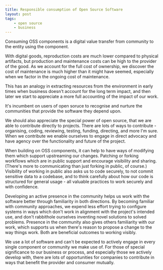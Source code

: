 ```yaml
---
title: Responsible consumption of Open Source Software
layout: post
tags:
    - open source
    - business
---
```

Consuming OSS components is a digital value transfer from community to the entity using the component.

With digital goods, reproduction costs are much lower compared to physical artifacts, but production and maintenance costs can be high to the provider of the good. As we account for the full cost of ownership, we discover the cost of maintenance is much higher than it might have seemed, especially when we factor in the ongoing cost of maintenance.

This has an analogy in extracting resources from the environment in early times when business doesn't account for the long term impact, and then later we start to appreciate a more full accounting of the impact of our work.

It's incumbent on users of open soruce to recognise and nurture the communities that provide the software they depend upon.

We should also appreciate the special power of open source, that we are able to contribute directly to projects. There are lots of ways to contribute - organising, coding, reviewing, testing, funding, directing, and more I'm sure. When we contribute we enable ourselves to engage in direct advocacy and have agency over the functionality and future of the project.

When building on OSS components, it can help to have ways of modifying them which support upstreaming our changes. Patching or forking workflows which are in public support and encourage visibility and sharing. (There's more to communicating than just forking in public, of course.) Visibility of working in public also asks us to code securely, to not commit sensitive data to a codebase, and to think carefully about how our code is structured for general usage - all valuable practices to work securely and with confidence.

Developing an active presence in the community helps us work with the software better through familiarity in both directions. By becoming familiar with community approaches, we expend less effort trying to configure systems in ways which don't work in alignment with the project's intended use, and don't rabbithole ourselves inventing novel solutions to solved problems. Presence in the community also gives others familiarity with our work, which supports us when there's reason to propose a change to the way things work. Both are beneficial outcomes to working visibly.

We use a lot of software and can't be expected to actively engage in every single component or community we make use of. For those of special significance to our business or process, and especially those we actively develop with, there are lots of opportunities for companies to contribute in ways that benefit the provider and consumer mutually.
